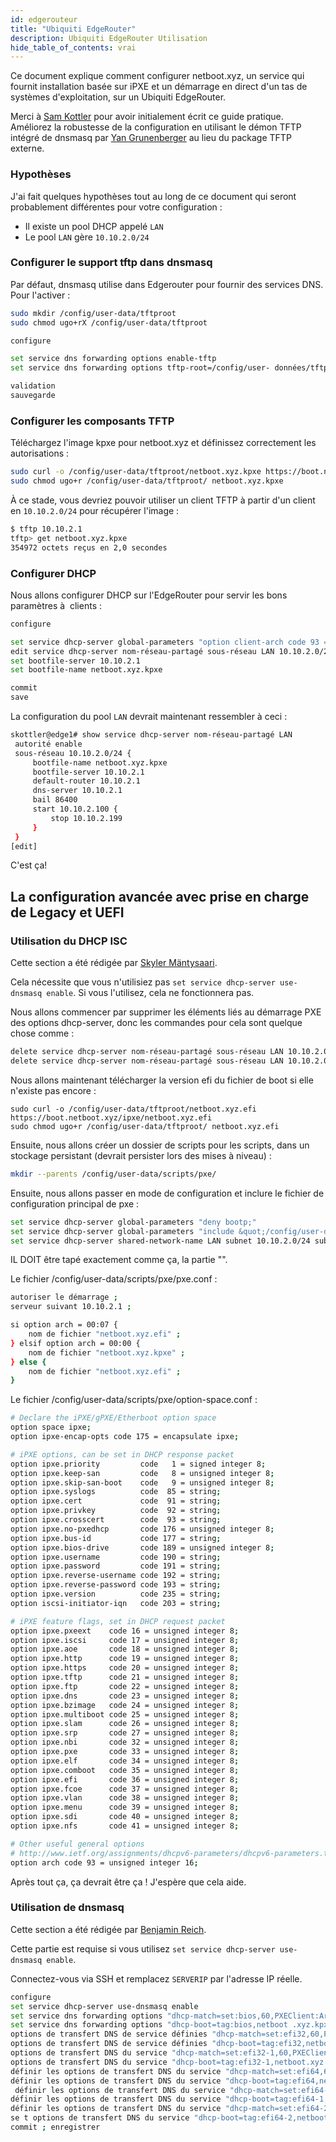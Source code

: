 ```yaml
---
id: edgerouteur
title: "Ubiquiti EdgeRouter"
description: Ubiquiti EdgeRouter Utilisation
hide_table_of_contents: vrai
---
```


Ce document explique comment configurer netboot.xyz, un service qui fournit installation basée sur iPXE et un démarrage en direct d'un tas de systèmes d'exploitation, sur un Ubiquiti EdgeRouter.

Merci à [Sam Kottler](https://github.com/skottler) pour avoir initialement écrit ce guide pratique. Améliorez la robustesse de la configuration en utilisant le démon TFTP intégré de dnsmasq par [Yan Grunenberger](https://github.com/ravens) au lieu du package TFTP externe.

### Hypothèses

J'ai fait quelques hypothèses tout au long de ce document qui seront probablement différentes pour votre configuration :

* Il existe un pool DHCP appelé `LAN`
* Le pool `LAN` gère `10.10.2.0/24`

### Configurer le support tftp dans dnsmasq

Par défaut, dnsmasq utilise dans Edgerouter pour fournir des services DNS. Pour l'activer :

```bash
sudo mkdir /config/user-data/tftproot
sudo chmod ugo+rX /config/user-data/tftproot

configure

set service dns forwarding options enable-tftp
set service dns forwarding options tftp-root=/config/user- données/tftproot

validation
sauvegarde
```

### Configurer les composants TFTP

Téléchargez l'image kpxe pour netboot.xyz et définissez correctement les autorisations :

```bash
sudo curl -o /config/user-data/tftproot/netboot.xyz.kpxe https://boot.netboot.xyz/ipxe/netboot.xyz.kpxe
sudo chmod ugo+r /config/user-data/tftproot/ netboot.xyz.kpxe
```

À ce stade, vous devriez pouvoir utiliser un client TFTP à partir d'un client en `10.10.2.0/24` pour récupérer l'image :

```bash
$ tftp 10.10.2.1
tftp> get netboot.xyz.kpxe
354972 octets reçus en 2,0 secondes
```

### Configurer DHCP

Nous allons configurer DHCP sur l'EdgeRouter pour servir les bons paramètres à  clients :

```bash
configure

set service dhcp-server global-parameters "option client-arch code 93 = entier non signé 16 ;"
edit service dhcp-server nom-réseau-partagé sous-réseau LAN 10.10.2.0/24
set bootfile-server 10.10.2.1
set bootfile-name netboot.xyz.kpxe

commit
save
```

La configuration du pool `LAN` devrait maintenant ressembler à ceci :

```bash
skottler@edge1# show service dhcp-server nom-réseau-partagé LAN
 autorité enable
 sous-réseau 10.10.2.0/24 {
     bootfile-name netboot.xyz.kpxe
     bootfile-server 10.10.2.1
     default-router 10.10.2.1
     dns-server 10.10.2.1
     bail 86400
     start 10.10.2.100 {
         stop 10.10.2.199
     }
 }
[edit]
```

C'est ça!

## La configuration avancée avec prise en charge de Legacy et UEFI

### Utilisation du DHCP ISC

Cette section a été rédigée par [Skyler Mäntysaari](https://github.com/samip5).

Cela nécessite que vous n'utilisiez pas `set service dhcp-server use-dnsmasq enable`. Si vous l'utilisez, cela ne fonctionnera pas.

Nous allons commencer par supprimer les éléments liés au démarrage PXE des options dhcp-server, donc les commandes pour cela sont quelque chose comme :

```bash
delete service dhcp-server nom-réseau-partagé sous-réseau LAN 10.10.2.0/24 bootfile-name netboot.xyz.kpxe
delete service dhcp-server nom-réseau-partagé sous-réseau LAN 10.10.2.0/24 bootfile-server 10.10.2.1
```

Nous allons maintenant télécharger la version efi du fichier de boot si elle n'existe pas encore :
```
sudo curl -o /config/user-data/tftproot/netboot.xyz.efi https://boot.netboot.xyz/ipxe/netboot.xyz.efi
sudo chmod ugo+r /config/user-data/tftproot/ netboot.xyz.efi
```

Ensuite, nous allons créer un dossier de scripts pour les scripts, dans un stockage persistant (devrait persister lors des mises à niveau) :

```bash
mkdir --parents /config/user-data/scripts/pxe/
```

Ensuite, nous allons passer en mode de configuration et inclure le fichier de configuration principal de pxe :

```bash
set service dhcp-server global-parameters "deny bootp;"
set service dhcp-server global-parameters "include &quot;/config/user-data/scripts/pxe/option-space.conf&quot; ;"
set service dhcp-server shared-network-name LAN subnet 10.10.2.0/24 subnet-parameters "include &quot;/config/user-data/scripts/pxe/pxe.conf&quot; ;"
```

IL DOIT être tapé exactement comme ça, la partie "".

Le fichier /config/user-data/scripts/pxe/pxe.conf :

```bash
autoriser le démarrage ;
serveur suivant 10.10.2.1 ;

si option arch = 00:07 {
    nom de fichier "netboot.xyz.efi" ;
} elsif option arch = 00:00 {
    nom de fichier "netboot.xyz.kpxe" ;
} else {
    nom de fichier "netboot.xyz.efi" ;
}
```

Le fichier /config/user-data/scripts/pxe/option-space.conf :

```bash
# Declare the iPXE/gPXE/Etherboot option space
option space ipxe;
option ipxe-encap-opts code 175 = encapsulate ipxe;

# iPXE options, can be set in DHCP response packet
option ipxe.priority         code   1 = signed integer 8;
option ipxe.keep-san         code   8 = unsigned integer 8;
option ipxe.skip-san-boot    code   9 = unsigned integer 8;
option ipxe.syslogs          code  85 = string;
option ipxe.cert             code  91 = string;
option ipxe.privkey          code  92 = string;
option ipxe.crosscert        code  93 = string;
option ipxe.no-pxedhcp       code 176 = unsigned integer 8;
option ipxe.bus-id           code 177 = string;
option ipxe.bios-drive       code 189 = unsigned integer 8;
option ipxe.username         code 190 = string;
option ipxe.password         code 191 = string;
option ipxe.reverse-username code 192 = string;
option ipxe.reverse-password code 193 = string;
option ipxe.version          code 235 = string;
option iscsi-initiator-iqn   code 203 = string;

# iPXE feature flags, set in DHCP request packet
option ipxe.pxeext    code 16 = unsigned integer 8;
option ipxe.iscsi     code 17 = unsigned integer 8;
option ipxe.aoe       code 18 = unsigned integer 8;
option ipxe.http      code 19 = unsigned integer 8;
option ipxe.https     code 20 = unsigned integer 8;
option ipxe.tftp      code 21 = unsigned integer 8;
option ipxe.ftp       code 22 = unsigned integer 8;
option ipxe.dns       code 23 = unsigned integer 8;
option ipxe.bzimage   code 24 = unsigned integer 8;
option ipxe.multiboot code 25 = unsigned integer 8;
option ipxe.slam      code 26 = unsigned integer 8;
option ipxe.srp       code 27 = unsigned integer 8;
option ipxe.nbi       code 32 = unsigned integer 8;
option ipxe.pxe       code 33 = unsigned integer 8;
option ipxe.elf       code 34 = unsigned integer 8;
option ipxe.comboot   code 35 = unsigned integer 8;
option ipxe.efi       code 36 = unsigned integer 8;
option ipxe.fcoe      code 37 = unsigned integer 8;
option ipxe.vlan      code 38 = unsigned integer 8;
option ipxe.menu      code 39 = unsigned integer 8;
option ipxe.sdi       code 40 = unsigned integer 8;
option ipxe.nfs       code 41 = unsigned integer 8;

# Other useful general options
# http://www.ietf.org/assignments/dhcpv6-parameters/dhcpv6-parameters.txt
option arch code 93 = unsigned integer 16;
```

Après tout ça, ça devrait être ça ! J'espère que cela aide.

### Utilisation de dnsmasq

Cette section a été rédigée par [Benjamin Reich](https://benjaminreich.de/).

Cette partie est requise si vous utilisez `set service dhcp-server use-dnsmasq enable`.

Connectez-vous via SSH et remplacez `SERVERIP` par l'adresse IP réelle.

```bash
configure
set service dhcp-server use-dnsmasq enable
set service dns forwarding options "dhcp-match=set:bios,60,PXEClient:Arch:00000"
set service dns forwarding options "dhcp-boot=tag:bios,netboot .xyz.kpxe,,SERVERIP"
options de transfert DNS de service définies "dhcp-match=set:efi32,60,PXEClient:Arch:00002"
options de transfert DNS de service définies "dhcp-boot=tag:efi32,netboot.xyz. efi,,SERVERIP"
options de transfert DNS du service "dhcp-match=set:efi32-1,60,PXEClient:Arch:00006"
options de transfert DNS du service "dhcp-boot=tag:efi32-1,netboot.xyz .efi,,SERVERIP"
définir les options de transfert DNS du service "dhcp-match=set:efi64,60,PXEClient:Arch:00007"
définir les options de transfert DNS du service "dhcp-boot=tag:efi64,netboot.xyz.efi, ,SERVERIP"
 définir les options de transfert DNS du service "dhcp-match=set:efi64-1,60,PXEClient:Arch:00008"
définir les options de transfert DNS du service "dhcp-boot=tag:efi64-1,netboot.xyz.efi ,,SERVERIP"
définir les options de transfert DNS du service "dhcp-match=set:efi64-2,60,PXEClient:Arch:00009"
se t options de transfert DNS du service "dhcp-boot=tag:efi64-2,netboot.xyz.efi,,SERVERIP"
commit ; enregistrer
```
